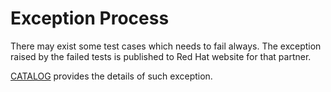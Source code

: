 # Exception Process

There may exist some test cases which needs to fail always. The exception raised by the failed tests is published to Red Hat website for that partner.

[CATALOG](https://github.com/test-network-function/cnf-certification-test/blob/main/CATALOG.md) provides the details of such exception.
